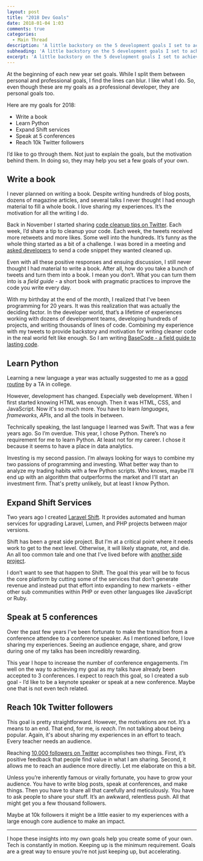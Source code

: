 ```yaml
---
layout: post
title: "2018 Dev Goals"
date: 2018-01-04 1:03
comments: true
categories:
  - Main Thread
description: 'A little backstory on the 5 development goals I set to achieve in 2018.'
subheading: 'A little backstory on the 5 development goals I set to achieve in 2018.'
excerpt: 'A little backstory on the 5 development goals I set to achieve in 2018.'
---
```

At the beginning of each new year set goals. While I split them between personal and professional goals, I find the lines can blur. I like what I do. So, even though these are my goals as a professional developer, they are personal goals too.

Here are my goals for 2018:

- Write a book
- Learn Python
- Expand Shift services
- Speak at 5 conferences
- Reach 10k Twitter followers

I’d like to go through them. Not just to explain the goals, but the motivation behind them. In doing so, they may help you set a few goals of your own.

## Write a book
I never planned on writing a book. Despite writing hundreds of blog posts, dozens of magazine articles, and several talks I never thought I had enough material to fill a whole book. I love sharing my experiences. It’s the motivation for all the writing I do.

Back in November I started sharing [code cleanup tips on Twitter](https://twitter.com/i/moments/948577473742233600). Each week, I’d share a tip to cleanup your code. Each week, the tweets received more retweets and more likes. Some well into the hundreds. It’s funny as the whole thing started as a bit of a challenge. I was bored in a meeting and [asked developers](https://twitter.com/gonedark/status/918478994957307905) to send a code snippet they wanted cleaned up.

Even with all these positive responses and ensuing discussion, I still never thought I had material to write a book. After all, how do you take a bunch of tweets and turn them into a book. I mean you don’t. What you can turn them into is a _field guide_ - a short book with pragmatic practices to improve the code you write every day.

With my birthday at the end of the month, I realized that I've been programming for 20 years. It was this realization that was actually the deciding factor. In the developer world, that’s a lifetime of experiences working with dozens of development teams, developing hundreds of projects, and writing thousands of lines of code. Combining my experience with my tweets to provide backstory and motivation for writing cleaner code in the real world felt like enough. So I am writing [BaseCode - a field guide to lasting code](https://basecodefieldguide.com/).

## Learn Python
Learning a new language a year was actually suggested to me as a [good routine](https://jason.pureconcepts.net/2009/12/good_developer_routines/) by a TA in college.

However, development has changed. Especially web development. When I first started knowing HTML was enough. Then it was HTML, CSS, and JavaScript. Now it's so much more. You have to learn _languages_, _frameworks_, _APIs_, and all the tools in between.

Technically speaking, the last language I learned was Swift. That was a few years ago. So I’m overdue. This year, I chose Python. There’s no requirement for me to learn Python. At least not for my career. I chose it because it seems to have a place in data analytics.

Investing is my second passion. I’m always looking for ways to combine my two passions of programming and investing. What better way than to analyze my trading habits with a few Python scripts. Who knows, maybe I’ll end up with an algorithm that outperforms the market and I'll start an investment firm. That's pretty unlikely, but at least I know Python.

## Expand Shift Services
Two years ago I created [Laravel Shift](https://laravelshift.com). It provides automated and human services for upgrading Laravel, Lumen, and PHP projects between major versions.

Shift has been a great side project. But I’m at a critical point where it needs work to get to the next level. Otherwise, it will likely stagnate, rot, and die. An all too common tale and one that I’ve lived before with [another side project](https://jason.pureconcepts.net/2014/03/successful-app-fail/).

I don’t want to see that happen to Shift. The goal this year will be to focus the core platform by cutting some of the services that don’t generate revenue and instead put that effort into expanding to new markets - either other sub communities within PHP or even other languages like JavaScript or Ruby.

## Speak at 5 conferences
Over the past few years I’ve been fortunate to make the transition from a conference attendee to a conference speaker. As I mentioned before, I love sharing my experiences. Seeing an audience engage, share, and grow during one of my talks has been incredibly rewarding.

This year I hope to increase the number of conference engagements. I’m well on the way to achieving my goal as my talks have already been accepted to 3 conferences. I expect to reach this goal, so I created a sub goal - I’d like to be a keynote speaker or speak at a new conference. Maybe one that is not even tech related.

## Reach 10k Twitter followers
This goal is pretty straightforward. However, the motivations are not. It’s a means to an end. That end, for me, is _reach_. I’m not talking about being popular. Again, it's about sharing my experiences in an effort to teach. Every teacher needs an audience.

Reaching [10,000 followers on Twitter](https://twitter.com/gonedark) accomplishes two things. First, it’s positive feedback that people find value in what I am sharing. Second, it allows me to reach an audience more directly. Let me elaborate on this a bit.

Unless you’re inherently famous or virally fortunate, you have to grow your audience. You have to write blog posts, speak at conferences, and make things. Then you have to share all that carefully and meticulously. You have to ask people to share your stuff. It’s an awkward, relentless push. All that might get you a few thousand followers.

Maybe at 10k followers it might be a little easier to my experiences with a large enough core audience to make an impact.

---

I hope these insights into my own goals help you create some of your own. Tech is constantly in motion. Keeping up is the minimum requirement. Goals are a great way to ensure you’re not just keeping up, but accelerating.
